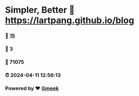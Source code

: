 # Simpler, Better :link: https://lartpang.github.io/blog 
### :page_facing_up: [15](https://lartpang.github.io/blog/tag.html) 
### :speech_balloon: 3 
### :hibiscus: 71075 
### :alarm_clock: 2024-04-11 12:56:13 
### Powered by :heart: [Gmeek](https://github.com/Meekdai/Gmeek)
